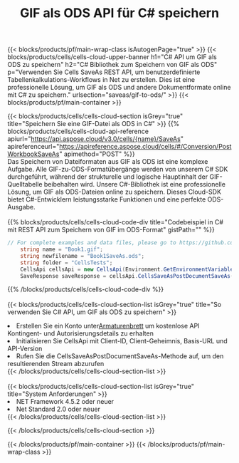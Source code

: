 ﻿---
title:  GIF als ODS API für C# speichern
description:  Cloud-APIs und SDKs für Microsoft Excel und OpenOffice Calc. Konvertieren Sie die Tabelle in ein anderes Dateiformat.
url: /de/net/saveas/gif-to-ods/
---
{{< blocks/products/pf/main-wrap-class isAutogenPage="true" >}}
{{< blocks/products/cells/cells-cloud-upper-banner h1="C# API um GIF als ODS zu speichern" h2="C# Bibliothek zum Speichern von GIF als ODS" p="Verwenden Sie Cells SaveAs REST API, um benutzerdefinierte Tabellenkalkulations-Workflows in Net zu erstellen. Dies ist eine professionelle Lösung, um GIF als ODS und andere Dokumentformate online mit C# zu speichern." urlsection="saveas/gif-to-ods/" >}}
{{< blocks/products/pf/main-container >}}

{{< blocks/products/cells/cells-cloud-section isGrey="true" title="Speichern Sie eine GIF-Datei als ODS in C#" >}}
{{% blocks/products/cells/cells-cloud-api-reference apiurl="https://api.aspose.cloud/v3.0/cells/{name}/SaveAs" apireferenceurl="https://apireference.aspose.cloud/cells/#/Conversion/PostWorkbookSaveAs" apimethod="POST" %}}
<br/>
Das Speichern von Dateiformaten aus GIF als ODS ist eine komplexe Aufgabe. Alle GIF-zu-ODS-Formatübergänge werden von unserem C# SDK durchgeführt, während der strukturelle und logische Hauptinhalt der GIF-Quelltabelle beibehalten wird. Unsere C#-Bibliothek ist eine professionelle Lösung, um GIF als ODS-Dateien online zu speichern. Dieses Cloud-SDK bietet C#-Entwicklern leistungsstarke Funktionen und eine perfekte ODS-Ausgabe.
<br/>
<br/>
{{% blocks/products/cells/cells-cloud-code-div title="Codebeispiel in C# mit REST API zum Speichern von GIF im ODS-Format" gistPath="" %}}
  
```cs
// For complete examples and data files, please go to https://github.com/aspose-cells-cloud/aspose-cells-cloud-dotnet/
    string name = "Book1.gif";
    string newfilename = "Book1SaveAs.ods";
    string folder = "CellsTests";
    CellsApi cellsApi = new CellsApi(Environment.GetEnvironmentVariable("ProductClientId"), Environment.GetEnvironmentVariable("ProductClientSecret"));
    SaveResponse saveResponse = cellsApi.CellsSaveAsPostDocumentSaveAs(name, null, newfilename, null,null,folder);
```
  
{{% /blocks/products/cells/cells-cloud-code-div %}}
<br/>
<br/>
{{< blocks/products/cells/cells-cloud-section-list isGrey="true" title="So verwenden Sie C# API, um GIF als ODS zu speichern" >}}
<li> Erstellen Sie ein Konto unter<a href="https://dashboard.aspose.cloud/">Armaturenbrett</a> um kostenlose API Kontingent- und Autorisierungsdetails zu erhalten</li>
<li>Initialisieren Sie CellsApi mit Client-ID, Client-Geheimnis, Basis-URL und API-Version</li>
<li>Rufen Sie die CellsSaveAsPostDocumentSaveAs-Methode auf, um den resultierenden Stream abzurufen</li>
{{< /blocks/products/cells/cells-cloud-section-list >}}
<br/>
<br/>
{{< blocks/products/cells/cells-cloud-section-list isGrey="true" title="System Anforderungen" >}}
<li>NET Framework 4.5.2 oder neuer</li>
<li>Net Standard 2.0 oder neuer</li>
{{< /blocks/products/cells/cells-cloud-section-list >}}

{{< /blocks/products/cells/cells-cloud-section >}}

{{< /blocks/products/pf/main-container >}}
{{< /blocks/products/pf/main-wrap-class >}}
